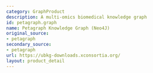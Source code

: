 ```yaml
---
category: GraphProduct
description: A multi-omics biomedical knowledge graph
id: petagraph.graph
name: Petagraph Knowledge Graph (Neo4J)
original_source:
- petagraph
secondary_source:
- petagraph
url: https://ubkg-downloads.xconsortia.org/
layout: product_detail
---
```

